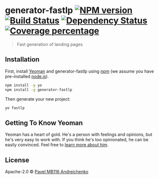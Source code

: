 # generator-fastlp [![NPM version][npm-image]][npm-url] [![Build Status][travis-image]][travis-url] [![Dependency Status][daviddm-image]][daviddm-url] [![Coverage percentage][coveralls-image]][coveralls-url]
> Fast generation of landing pages

## Installation

First, install [Yeoman](http://yeoman.io) and generator-fastlp using [npm](https://www.npmjs.com/) (we assume you have pre-installed [node.js](https://nodejs.org/)).

```bash
npm install -g yo
npm install -g generator-fastlp
```

Then generate your new project:

```bash
yo fastlp
```

## Getting To Know Yeoman

Yeoman has a heart of gold. He&#39;s a person with feelings and opinions, but he&#39;s very easy to work with. If you think he&#39;s too opinionated, he can be easily convinced. Feel free to [learn more about him](http://yeoman.io/).

## License

Apache-2.0 © [Pavel MB116 Andreichenko]()


[npm-image]: https://badge.fury.io/js/generator-fastlp.svg
[npm-url]: https://npmjs.org/package/generator-fastlp
[travis-image]: https://travis-ci.org/MB116/generator-fastlp.svg?branch=master
[travis-url]: https://travis-ci.org/MB116/generator-fastlp
[daviddm-image]: https://david-dm.org/MB116/generator-fastlp.svg?theme=shields.io
[daviddm-url]: https://david-dm.org/MB116/generator-fastlp
[coveralls-image]: https://coveralls.io/repos/MB116/generator-fastlp/badge.svg
[coveralls-url]: https://coveralls.io/r/MB116/generator-fastlp
